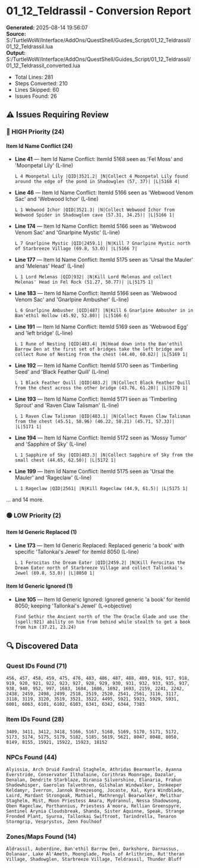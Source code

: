 # 01_12_Teldrassil - Conversion Report

**Generated:** 2025-08-14 19:56:07  
**Source:** S:/TurtleWoW/Interface/AddOns/QuestShell/Guides_Script/01_12_Teldrassil/01_12_Teldrassil.lua  
**Output:** S:/TurtleWoW/Interface/AddOns/QuestShell/Guides_Script/01_12_Teldrassil/01_12_Teldrassil_converted.lua

- Total Lines: 281
- Steps Converted: 210
- Lines Skipped: 60
- Issues Found: 26

## ⚠️ Issues Requiring Review

### 🔴 HIGH Priority (24)

#### Item Id Name Conflict (24)

- **Line 41** — Item Id Name Conflict: ItemId 5168 seen as 'Fel Moss' and 'Moonpetal Lily' (L-line)
  ```
  L 4 Moonpetal Lily |QID|3521.2| |N|Collect 4 Moonpetal Lily found around the edge of the pond in Shadowglen (57, 37)| |L|5168 4|
  ```
- **Line 46** — Item Id Name Conflict: ItemId 5166 seen as 'Webwood Venom Sac' and 'Webwood Ichor' (L-line)
  ```
  L 1 Webwood Ichor |QID|3521.3| |N|Collect Webwood Ichor from Webwood Spider in Shadowglen cave (57.31, 34.25)| |L|5166 1|
  ```
- **Line 174** — Item Id Name Conflict: ItemId 5166 seen as 'Webwood Venom Sac' and 'Gnarlpine Mystic' (L-line)
  ```
  L 7 Gnarlpine Mystic |QID|2459.1| |N|Kill 7 Gnarlpine Mystic north of Starbreeze Village (69.8, 53.0)| |L|5166 7|
  ```
- **Line 177** — Item Id Name Conflict: ItemId 5175 seen as 'Ursal the Mauler' and 'Melenas' Head' (L-line)
  ```
  L 1 Lord Melenas |QID|932| |N|Kill Lord Melenas and collect Melenas' Head in Fel Rock (51.27, 50.77)| |L|5175 1|
  ```
- **Line 183** — Item Id Name Conflict: ItemId 5166 seen as 'Webwood Venom Sac' and 'Gnarlpine Ambusher' (L-line)
  ```
  L 6 Gnarlpine Ambusher |QID|487| |N|Kill 6 Gnarlpine Ambusher in in Ban'ethil Hollow (45.92, 52.80)| |L|5166 6|
  ```
- **Line 191** — Item Id Name Conflict: ItemId 5169 seen as 'Webwood Egg' and 'left bridge' (L-line)
  ```
  L 1 Rune of Nesting |QID|483.4| |N|Head down into the Ban'ethil Barrow Den at the first set of bridges take the left bridge and collect Rune of Nesting from the chest (44.40, 60.62)| |L|5169 1|
  ```
- **Line 192** — Item Id Name Conflict: ItemId 5170 seen as 'Timberling Seed' and 'Black Feather Quill' (L-line)
  ```
  L 1 Black Feather Quill |QID|483.2| |N|Collect Black Feather Quill from the chest across the other bridge (43.76, 61.20)| |L|5170 1|
  ```
- **Line 193** — Item Id Name Conflict: ItemId 5171 seen as 'Timberling Sprout' and 'Raven Claw Talisman' (L-line)
  ```
  L 1 Raven Claw Talisman |QID|483.1| |N|Collect Raven Claw Talisman from the chest (45.51, 58.96) (46.22, 58.21) (45.71, 57.33)| |L|5171 1|
  ```
- **Line 194** — Item Id Name Conflict: ItemId 5172 seen as 'Mossy Tumor' and 'Sapphire of Sky' (L-line)
  ```
  L 1 Sapphire of Sky |QID|483.3| |N|Collect Sapphire of Sky from the small chest (44.65, 62.50)| |L|5172 1|
  ```
- **Line 199** — Item Id Name Conflict: ItemId 5175 seen as 'Ursal the Mauler' and 'Rageclaw' (L-line)
  ```
  L 1 Rageclaw |QID|2561| |N|Kill Rageclaw (44.9, 61.5)| |L|5175 1|
  ```
… and 14 more.

### 🟢 LOW Priority (2)

#### Item Id Generic Replaced (1)

- **Line 173** — Item Id Generic Replaced: Replaced generic 'a book' with specific 'Tallonkai's Jewel' for itemId 8050 (L-line)
  ```
  L 1 Ferocitas the Dream Eater |QID|2459.2| |N|Kill Ferocitas the Dream Eater north of Starbreeze Village and collect Tallonkai's Jewel (69.8, 53.0)| |L|8050 1|
  ```
#### Item Id Generic Ignored (1)

- **Line 105** — Item Id Generic Ignored: Ignored generic 'a book' for itemId 8050; keeping 'Tallonkai's Jewel' (L->objective)
  ```
  Find Sethir the Ancient north of the The Oracle Glade and use the (spell:921) ability on him from behind while stealth to get a book from him (37.21, 23.24)
  ```
## 🔍 Discovered Data

### Quest IDs Found (71)

```
456, 457, 458, 459, 475, 476, 483, 486, 487, 488, 489, 916, 917, 918, 919, 920, 921, 922, 923, 927, 928, 929, 930, 931, 932, 933, 935, 937, 938, 940, 952, 997, 1683, 1684, 1686, 1692, 1693, 2159, 2241, 2242, 2438, 2459, 2498, 2499, 2518, 2519, 2520, 2541, 2561, 3116, 3117, 3118, 3119, 3120, 3519, 3521, 3522, 4495, 5921, 5923, 5929, 5931, 6001, 6063, 6101, 6102, 6103, 6341, 6342, 6344, 7383
```

### Item IDs Found (28)

```
3409, 3411, 3412, 3418, 5166, 5167, 5168, 5169, 5170, 5171, 5172, 5173, 5174, 5175, 5179, 5182, 5185, 5619, 5621, 8047, 8048, 8050, 8149, 8155, 15921, 15922, 15923, 18152
```

### NPCs Found (44)

```
Alyissia, Arch Druid Fandral Staghelm, Athridas Bearmantle, Ayanna Everstride, Conservator Ilthalaine, Corithras Moonrage, Dazalar, Denalan, Dendrite Starblaze, Dirania Silvershine, Elanaria, Frahun Shadewhisper, Gaerolas Talvethren, Gilshalan Windwalker, Innkeeper Keldamyr, Iverron, Jannok Breezesong, Jocaste, Kal, Kyra Windblade, Laird, Mardant Strongoak, Mathiel, Mathrengyl Bearwalker, Melithar Staghelm, Mist, Moon Priestess Amara, Mydrannul, Nessa Shadowsong, Oben Rageclaw, Porthannius, Priestess A'moora, Rellian Greenspyre, Sentinel Arynia Cloudsbreak, Shanda, Sister Aquinne, Speak, Strange Fronded Plant, Syurna, Tallonkai Swiftroot, Tarindrella, Tenaron Stormgrip, Vesprystus, Zenn Foulhoof
```

### Zones/Maps Found (14)

```
Aldrassil, Auberdine, Ban'ethil Barrow Den, Darkshore, Darnassus, Dolanaar, Lake Al'Ameth, Moonglade, Pools of Arlithrien, Rut'theran Village, Shadowglen, Starbreeze Village, Teldrassil, Thunder Bluff
```

